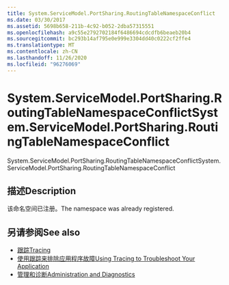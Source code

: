 ```yaml
---
title: System.ServiceModel.PortSharing.RoutingTableNamespaceConflict
ms.date: 03/30/2017
ms.assetid: 5698b658-211b-4c92-b052-2dba57315551
ms.openlocfilehash: a9c55e2792702184f6486694cdcdfb6beaeb20b4
ms.sourcegitcommit: bc293b14af795e0e999e3304dd40c0222cf2ffe4
ms.translationtype: MT
ms.contentlocale: zh-CN
ms.lasthandoff: 11/26/2020
ms.locfileid: "96276069"
---
```

# <a name="systemservicemodelportsharingroutingtablenamespaceconflict"></a><span data-ttu-id="7f07c-102">System.ServiceModel.PortSharing.RoutingTableNamespaceConflict</span><span class="sxs-lookup"><span data-stu-id="7f07c-102">System.ServiceModel.PortSharing.RoutingTableNamespaceConflict</span></span>

<span data-ttu-id="7f07c-103">System.ServiceModel.PortSharing.RoutingTableNamespaceConflict</span><span class="sxs-lookup"><span data-stu-id="7f07c-103">System.ServiceModel.PortSharing.RoutingTableNamespaceConflict</span></span>  
  
## <a name="description"></a><span data-ttu-id="7f07c-104">描述</span><span class="sxs-lookup"><span data-stu-id="7f07c-104">Description</span></span>  

 <span data-ttu-id="7f07c-105">该命名空间已注册。</span><span class="sxs-lookup"><span data-stu-id="7f07c-105">The namespace was already registered.</span></span>  
  
## <a name="see-also"></a><span data-ttu-id="7f07c-106">另请参阅</span><span class="sxs-lookup"><span data-stu-id="7f07c-106">See also</span></span>

- [<span data-ttu-id="7f07c-107">跟踪</span><span class="sxs-lookup"><span data-stu-id="7f07c-107">Tracing</span></span>](index.md)
- [<span data-ttu-id="7f07c-108">使用跟踪来排除应用程序故障</span><span class="sxs-lookup"><span data-stu-id="7f07c-108">Using Tracing to Troubleshoot Your Application</span></span>](using-tracing-to-troubleshoot-your-application.md)
- [<span data-ttu-id="7f07c-109">管理和诊断</span><span class="sxs-lookup"><span data-stu-id="7f07c-109">Administration and Diagnostics</span></span>](../index.md)
